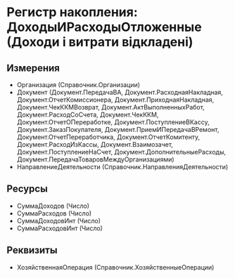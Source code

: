 ﻿# Регистр накопления: ДоходыИРасходыОтложенные (Доходи і витрати відкладені)

## Измерения

- Организация (Справочник.Организации)
- Документ (Документ.ПередачаВА, Документ.РасходнаяНакладная, Документ.ОтчетКомиссионера, Документ.ПриходнаяНакладная, Документ.ЧекККМВозврат, Документ.АктВыполненныхРабот, Документ.РасходСоСчета, Документ.ЧекККМ, Документ.ОтчетОПереработке, Документ.ПоступлениеВКассу, Документ.ЗаказПокупателя, Документ.ПриемИПередачаВРемонт, Документ.ОтчетПереработчика, Документ.ОтчетКомитенту, Документ.РасходИзКассы, Документ.Взаимозачет, Документ.ПоступлениеНаСчет, Документ.ДополнительныеРасходы, Документ.ПередачаТоваровМеждуОрганизациями)
- НаправлениеДеятельности (Справочник.НаправленияДеятельности)

## Ресурсы

- СуммаДоходов (Число)
- СуммаРасходов (Число)
- СуммаДоходовИнт (Число)
- СуммаРасходовИнт (Число)

## Реквизиты

- ХозяйственнаяОперация (Справочник.ХозяйственныеОперации)

